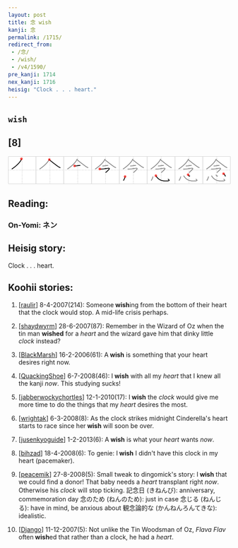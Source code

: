 ```yaml
---
layout: post
title: 念 wish
kanji: 念
permalink: /1715/
redirect_from:
 - /念/
 - /wish/
 - /v4/1590/
pre_kanji: 1714
nex_kanji: 1716
heisig: "Clock . . . heart."
---
```


## `wish`

## [8]

<div class="stroke"><img src="../images/E5BFB5.png" /></div>

## Reading:

### On-Yomi: ネン

## Heisig story:

Clock . . . heart.

## Koohii stories:

1) [<a href="http://kanji.koohii.com/profile/raulir">raulir</a>] 8-4-2007(214): Someone<strong> wish</strong>ing from the bottom of their heart that the clock would stop. A mid-life crisis perhaps.

2) [<a href="http://kanji.koohii.com/profile/shaydwyrm">shaydwyrm</a>] 28-6-2007(87): Remember in the Wizard of Oz when the tin man <strong>wished</strong> for a <em>heart</em> and the wizard gave him that dinky little <em>clock</em> instead?

3) [<a href="http://kanji.koohii.com/profile/BlackMarsh">BlackMarsh</a>] 16-2-2006(61): A<strong> wish</strong> is something that your heart desires right now.

4) [<a href="http://kanji.koohii.com/profile/QuackingShoe">QuackingShoe</a>] 6-7-2008(46): I<strong> wish</strong> with all my <em>heart</em> that I knew all the kanji <em>now</em>. This studying sucks!

5) [<a href="http://kanji.koohii.com/profile/jabberwockychortles">jabberwockychortles</a>] 12-1-2010(17): I<strong> wish</strong> the <em>clock</em> would give me more time to do the things that my <em>heart</em> desires the most.

6) [<a href="http://kanji.koohii.com/profile/wrightak">wrightak</a>] 6-3-2008(8): As the clock strikes midnight Cinderella&#039;s heart starts to race since her<strong> wish</strong> will soon be over.

7) [<a href="http://kanji.koohii.com/profile/jusenkyoguide">jusenkyoguide</a>] 1-2-2013(6): A<strong> wish</strong> is what your <em>heart</em> wants <em>now</em>.

8) [<a href="http://kanji.koohii.com/profile/bihzad">bihzad</a>] 18-4-2008(6): To genie: I<strong> wish</strong> I didn&#039;t have this clock in my heart (pacemaker).

9) [<a href="http://kanji.koohii.com/profile/peacemik">peacemik</a>] 27-8-2008(5): Small tweak to dingomick&#039;s story: I<strong> wish</strong> that we could find a donor! That baby needs a <em>heart</em> transplant right <em>now</em>. Otherwise his <em>clock</em> will stop ticking. 記念日 (きねんび): anniversary, commemoration day 念のため (ねんのため): just in case 念じる (ねんじる): have in mind, be anxious about 観念論的な (かんねんろんてきな): idealistic.

10) [<a href="http://kanji.koohii.com/profile/Django">Django</a>] 11-12-2007(5): Not unlike the Tin Woodsman of Oz, <em>Flava Flav</em> often<strong> wish</strong>ed that rather than a clock, he had a <em>heart</em>.
